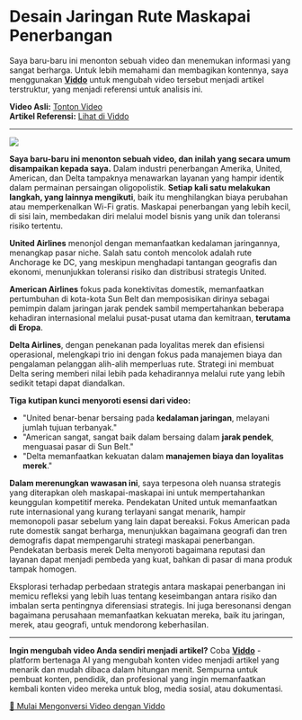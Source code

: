 # Desain Jaringan Rute Maskapai Penerbangan

Saya baru-baru ini menonton sebuah video dan menemukan informasi yang sangat berharga. Untuk lebih memahami dan membagikan kontennya, saya menggunakan **[Viddo](https://viddo.pro/)** untuk mengubah video tersebut menjadi artikel terstruktur, yang menjadi referensi untuk analisis ini.

**Video Asli:** [Tonton Video](https://www.youtube.com/watch?v=sY7cQNx4Hg4)  
**Artikel Referensi:** [Lihat di Viddo](https://viddo.pro/zh/video-result/1bd6bfd1-a3fd-42ba-a3de-aab8f12e6159)

---

![](https://www.youtube.com/embed/sY7cQNx4Hg4)

**Saya baru-baru ini menonton sebuah video, dan inilah yang secara umum disampaikan kepada saya.** Dalam industri penerbangan Amerika, United, American, dan Delta tampaknya menawarkan layanan yang hampir identik dalam permainan persaingan oligopolistik. **Setiap kali satu melakukan langkah, yang lainnya mengikuti**, baik itu menghilangkan biaya perubahan atau memperkenalkan Wi-Fi gratis. Maskapai penerbangan yang lebih kecil, di sisi lain, membedakan diri melalui model bisnis yang unik dan toleransi risiko tertentu.

**United Airlines** menonjol dengan memanfaatkan kedalaman jaringannya, menangkap pasar niche. Salah satu contoh mencolok adalah rute Anchorage ke DC, yang meskipun menghadapi tantangan geografis dan ekonomi, menunjukkan toleransi risiko dan distribusi strategis United.

**American Airlines** fokus pada konektivitas domestik, memanfaatkan pertumbuhan di kota-kota Sun Belt dan memposisikan dirinya sebagai pemimpin dalam jaringan jarak pendek sambil mempertahankan beberapa kehadiran internasional melalui pusat-pusat utama dan kemitraan, **terutama di Eropa**.

**Delta Airlines**, dengan penekanan pada loyalitas merek dan efisiensi operasional, melengkapi trio ini dengan fokus pada manajemen biaya dan pengalaman pelanggan alih-alih memperluas rute. Strategi ini membuat Delta sering memberi nilai lebih pada kehadirannya melalui rute yang lebih sedikit tetapi dapat diandalkan.

**Tiga kutipan kunci menyoroti esensi dari video:**

- "United benar-benar bersaing pada **kedalaman jaringan**, melayani jumlah tujuan terbanyak."
- "American sangat, sangat baik dalam bersaing dalam **jarak pendek**, menguasai pasar di Sun Belt."
- "Delta memanfaatkan kekuatan dalam **manajemen biaya dan loyalitas merek**."

**Dalam merenungkan wawasan ini**, saya terpesona oleh nuansa strategis yang diterapkan oleh maskapai-maskapai ini untuk mempertahankan keunggulan kompetitif mereka. Pendekatan United untuk memanfaatkan rute internasional yang kurang terlayani sangat menarik, hampir memonopoli pasar sebelum yang lain dapat bereaksi. Fokus American pada rute domestik sangat berharga, menunjukkan bagaimana geografi dan tren demografis dapat mempengaruhi strategi maskapai penerbangan. Pendekatan berbasis merek Delta menyoroti bagaimana reputasi dan layanan dapat menjadi pembeda yang kuat, bahkan di pasar di mana produk tampak homogen.

Eksplorasi terhadap perbedaan strategis antara maskapai penerbangan ini memicu refleksi yang lebih luas tentang keseimbangan antara risiko dan imbalan serta pentingnya diferensiasi strategis. Ini juga beresonansi dengan bagaimana perusahaan memanfaatkan kekuatan mereka, baik itu jaringan, merek, atau geografi, untuk mendorong keberhasilan.

---

**Ingin mengubah video Anda sendiri menjadi artikel?** Coba **[Viddo](https://viddo.pro/)** - platform bertenaga AI yang mengubah konten video menjadi artikel yang menarik dan mudah dibaca dalam hitungan menit. Sempurna untuk pembuat konten, pendidik, dan profesional yang ingin memanfaatkan kembali konten video mereka untuk blog, media sosial, atau dokumentasi.

[🚀 Mulai Mengonversi Video dengan Viddo](https://viddo.pro/)